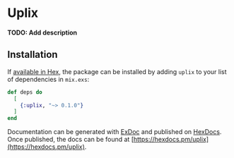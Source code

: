 # Uplix

**TODO: Add description**

## Installation

If [available in Hex](https://hex.pm/docs/publish), the package can be installed
by adding `uplix` to your list of dependencies in `mix.exs`:

```elixir
def deps do
  [
    {:uplix, "~> 0.1.0"}
  ]
end
```

Documentation can be generated with [ExDoc](https://github.com/elixir-lang/ex_doc)
and published on [HexDocs](https://hexdocs.pm). Once published, the docs can
be found at [https://hexdocs.pm/uplix](https://hexdocs.pm/uplix).

